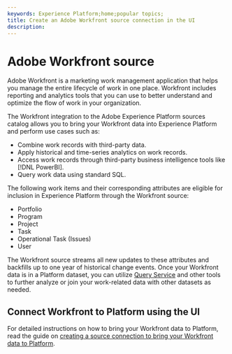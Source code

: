 ```yaml
---
keywords: Experience Platform;home;popular topics;
title: Create an Adobe Workfront source connection in the UI
description: 
---
```

# Adobe Workfront source

Adobe Workfront is a marketing work management application that helps you manage the entire lifecycle of work in one place. Workfront includes reporting and analytics tools that you can use to better understand and optimize the flow of work in your organization. 

The Workfront integration to the Adobe Experience Platform sources catalog allows you to bring your Workfront data into Experience Platform and perform use cases such as:

* Combine work records with third-party data.
* Apply historical and time-series analytics on work records.
* Access work records through third-party business intelligence tools like [!DNL PowerBI].
* Query work data using standard SQL.

The following work items and their corresponding attributes are eligible for inclusion in Experience Platform through the Workfront source:

* Portfolio
* Program
* Project
* Task
* Operational Task (Issues)
* User

The Workfront source streams all new updates to these attributes and backfills up to one year of historical change events. Once your Workfront data is in a Platform dataset, you can utilize [Query Service](../../../query-service/home.md) and other tools to further analyze or join your work-related data with other datasets as needed.

## Connect Workfront to Platform using the UI

For detailed instructions on how to bring your Workfront data to Platform, read the guide on [creating a source connection to bring your Workfront data to Platform](../../tutorials/ui/create/adobe-applications/workfront.md).